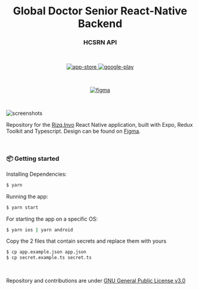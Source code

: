 <h1 align="center">Global Doctor Senior React-Native Backend</h1>
<h3 align="center">HCSRN API</h3>

<br />

<p align="center">
  <a href="#">
    <img alt="app-store" src="#" />
  </a>
  <a href="#">
    <img alt="google-play" src="#" />
  </a>
</p>

<br />

<p align="center">
  <a href="#">
    <img alt="figma" src="#" />
  </a>
</p>

<br />

![screenshots](#)

Repository for the [Rizq.Invo](#) React Native application, built with Expo, Redux Toolkit and Typescript.
Design can be found on [Figma](#).

<br />

### 📦 Getting started

Installing Dependencies:

```bash
$ yarn
```

Running the app:

```bash
$ yarn start
```

For starting the app on a specific OS:

```bash
$ yarn ios | yarn android
```

Copy the 2 files that contain secrets and replace them with yours

```bash
$ cp app.example.json app.json
$ cp secret.example.ts secret.ts
```

<br />

Repository and contributions are under [GNU General Public License v3.0](#)
